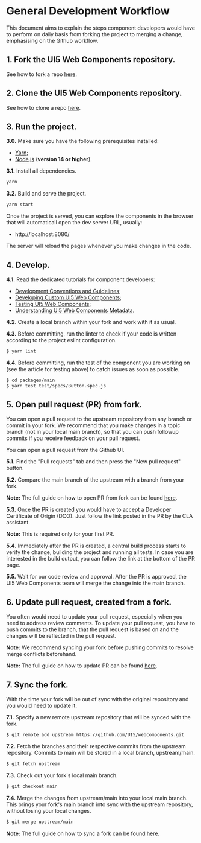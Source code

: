 # General Development Workflow
This document aims to explain the steps component developers would have to perform
on daily basis from forking the project to merging a change, emphasising on the Github workflow.


## 1. Fork the UI5 Web Components repository.
See how to fork a repo [here](https://docs.github.com/en/github/getting-started-with-github/fork-a-repo).


## 2. Clone the UI5 Web Components repository.
See how to clone a repo [here](https://docs.github.com/en/github/creating-cloning-and-archiving-repositories/cloning-a-repository).


## 3. Run the project.

**3.0.** Make sure you have the following prerequisites installed:
- [Yarn](https://yarnpkg.com/en);
- [Node.js](https://nodejs.org/) (**version 14 or higher**).


**3.1.** Install all dependencies.
```sh
yarn
```

**3.2.** Build and serve the project.
```sh
yarn start
```
Once the project is served, you can explore the components in the browser that will automaticall open the dev server URL, usually:
 - http://localhost:8080/

The server will reload the pages whenever you make changes in the code.

## 4. Develop. 

**4.1.** Read the dedicated tutorials for component developers:

- [Development Conventions and Guidelines](../6-contributing/02-conventions-and-guidelines.md);
- [Developing Custom UI5 Web Components](../5-development/02-custom-UI5-Web-Components.md);
- [Testing UI5 Web Components](../5-development/05-testing-UI5-Web-Components.md);
- [Understanding UI5 Web Components Metadata](../5-development/03-understanding-components-metadata.md).

**4.2.** Create a local branch within your fork and work with it as usual.

**4.3.** Before committing, run the linter to check if your code is written according to the project eslint configuration.

```sh
$ yarn lint
```

**4.4.** Before committing, run the test of the component you are working on (see the article for testing above) to catch issues as soon as possible.

```sh
$ cd packages/main
$ yarn test test/specs/Button.spec.js
```

## 5. Open pull request (PR) from fork.

You can open a pull request to the upstream repository from any branch or commit in your fork.
We recommend that you make changes in a topic branch (not in your local main branch), so that you can push followup commits if you receive feedback on your pull request. 

You can open a pull request from the Github UI. 

**5.1.** Find the "Pull requests" tab and then press the "New pull request" button.

**5.2.** Compare the main branch of the upstream with a branch from your fork.

**Note:** The full guide on how to open PR from fork can be found [here](https://docs.github.com/en/github/collaborating-with-issues-and-pull-requests/creating-a-pull-request-from-a-fork).

**5.3.** Once the PR is created you would have to accept a Developer Certificate of Origin (DCO).
Just follow the link posted in the PR by the CLA assistant.

**Note:** This is required only for your first PR.

**5.4.** Immediately after the PR is created, a central build process starts to verify the change,
building the project and running all tests.
In case you are interested in the build output, you can follow the link at the bottom of the PR page.

**5.5.** Wait for our code review and approval. 
After the PR is approved, the UI5 Web Components team will merge the change into the main branch.


## 6. Update pull request, created from a fork.

You often would need to update your pull request, especially when you need to address review comments.
To update your pull request, you have to push commits to the branch, that the pull request is based on
and the changes will be reflected in the pull request.

**Note:** We recommend syncing your fork before pushing commits to resolve merge conflicts beforehand.

**Note:** The full guide on how to update PR can be found [here](https://docs.github.com/en/github/collaborating-with-issues-and-pull-requests/committing-changes-to-a-pull-request-branch-created-from-a-fork).

## 7. Sync the fork.

With the time your fork will be out of sync with the original repository
and you would need to update it.

**7.1.** Specify a new remote upstream repository that will be synced with the fork.

```sh
$ git remote add upstream https://github.com/UI5/webcomponents.git
```

**7.2.** Fetch the branches and their respective commits from the upstream repository.
Commits to main will be stored in a local branch, upstream/main.

```sh
$ git fetch upstream
```

**7.3.** Check out your fork's local main branch.

```sh
$ git checkout main
```

**7.4.** Merge the changes from upstream/main into your local main branch.
This brings your fork's main branch into sync with the upstream repository, without losing your local changes.

```sh
$ git merge upstream/main
```

**Note:** The full guide on how to sync a fork can be found [here](https://docs.github.com/en/github/collaborating-with-issues-and-pull-requests/syncing-a-fork).
